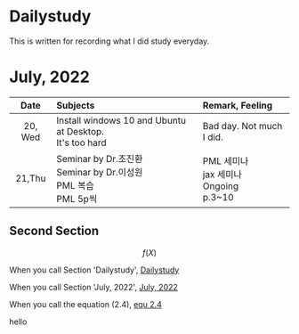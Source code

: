 # Dailystudy

This is written for recording what I did study everyday.

# July, 2022

|Date|Subjects|Remark, Feeling|
|:----:|:----|:----|
|20, Wed|Install windows 10 and Ubuntu at Desktop.<br>It's too hard|Bad day. Not much I did.|
|21,Thu|Seminar by Dr.조진환<br>Seminar by Dr.이성원<br>PML 복습<br>PML 5p씩|PML 세미나<br>jax 세미나<br>Ongoing<br>p.3~10|

## Second Section


<a id="equ2.4"></a>
$$
f(X) \tag{2.4}
$$



When you call Section 'Dailystudy', [Dailystudy](#dailystudy)

When you call Section 'July, 2022', [July, 2022](#july-2022)

When you call the equation (2.4), [equ 2.4](#equ2.4)

hello